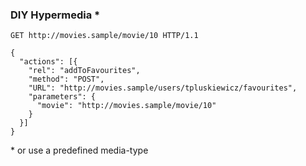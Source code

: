 ### DIY Hypermedia *

``` http
GET http://movies.sample/movie/10 HTTP/1.1

{
  "actions": [{
    "rel": "addToFavourites",
    "method": "POST",
    "URL": "http://movies.sample/users/tpluskiewicz/favourites",
    "parameters": {
      "movie": "http://movies.sample/movie/10"
    }
  }]
}
```

\* or use a predefined media-type
